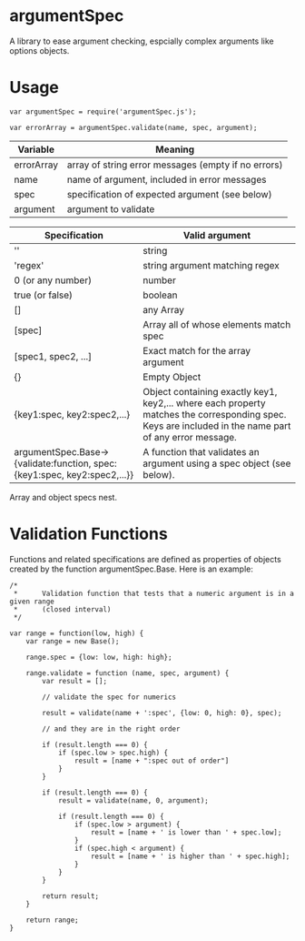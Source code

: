 argumentSpec
============

A library to ease argument checking, espcially complex arguments like options objects.

Usage
=====

    var argumentSpec = require('argumentSpec.js');

    var errorArray = argumentSpec.validate(name, spec, argument);

Variable| Meaning
---------|---------
errorArray|array of string error messages (empty if no errors)
name|name of argument, included in error messages
spec|specification of expected argument (see below)
argument|argument to validate

Specification|Valid argument
-----------|----------
''|string
'regex'|string argument matching regex
0 (or any number)|number
true (or false)|boolean
[]|any Array
[spec]|Array all of whose elements match spec
[spec1, spec2, ...]|Exact match for the array argument
{}|Empty Object
{key1:spec, key2:spec2,...}| Object containing exactly key1, key2,... where each property matches the corresponding spec. Keys are included in the name part of any error message. 
argumentSpec.Base->{validate:function, spec:{key1:spec, key2:spec2,...}}| A function that validates an argument using a spec object (see below).

Array and object specs nest.

Validation Functions
=====================

Functions and related specifications are defined as properties of objects created by the function argumentSpec.Base. Here is an example:

    /*
     *      Validation function that tests that a numeric argument is in a given range 
     *      (closed interval)
     */

    var range = function(low, high) {
        var range = new Base();

        range.spec = {low: low, high: high};

        range.validate = function (name, spec, argument) {
            var result = [];

            // validate the spec for numerics
            
            result = validate(name + ':spec', {low: 0, high: 0}, spec);  
            
            // and they are in the right order
            
            if (result.length === 0) {
                if (spec.low > spec.high) {
                    result = [name + ":spec out of order"]
                }
            }

            if (result.length === 0) {
                result = validate(name, 0, argument);

                if (result.length === 0) {
                    if (spec.low > argument) {
                        result = [name + ' is lower than ' + spec.low];
                    }
                    if (spec.high < argument) {
                        result = [name + ' is higher than ' + spec.high];
                    }
                }
            }

            return result;
        }

        return range;
    }

            




